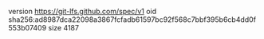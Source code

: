 version https://git-lfs.github.com/spec/v1
oid sha256:ad8987dca22098a3867fcfadb61597bc92f568c7bbf395b6cb4dd0f553b07409
size 4187
